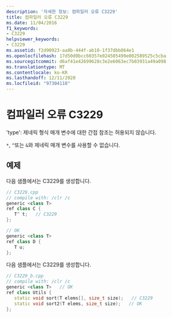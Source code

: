 ```yaml
---
description: '자세한 정보: 컴파일러 오류 C3229'
title: 컴파일러 오류 C3229
ms.date: 11/04/2016
f1_keywords:
- C3229
helpviewer_keywords:
- C3229
ms.assetid: f2d90923-aa8b-444f-ab10-1f37dbb864e1
ms.openlocfilehash: 17d50d0bcc60357e024505499e002589525c5cba
ms.sourcegitcommit: d6af41e42699628c3e2e6063ec7b03931a49a098
ms.translationtype: MT
ms.contentlocale: ko-KR
ms.lasthandoff: 12/11/2020
ms.locfileid: "97304118"
---
```

# <a name="compiler-error-c3229"></a>컴파일러 오류 C3229

'type': 제네릭 형식 매개 변수에 대한 간접 참조는 허용되지 않습니다.

`*`, `^`또는 `&`와 제네릭 매개 변수를 사용할 수 없습니다.

## <a name="examples"></a>예제

다음 샘플에서는 C3229를 생성합니다.

```cpp
// C3229.cpp
// compile with: /clr /c
generic <class T>
ref class C {
   T^ t;   // C3229
};

// OK
generic <class T>
ref class D {
   T u;
};
```

다음 샘플에서는 C3229를 생성합니다.

```cpp
// C3229_b.cpp
// compile with: /clr /c
generic <class T>   // OK
ref class Utils {
   static void sort(T elems[], size_t size);   // C3229
   static void sort2(T elems, size_t size);   // OK
};
```
